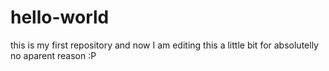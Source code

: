 # hello-world
this is my first repository
and now I am editing this a little bit for absolutelly no aparent reason :P
